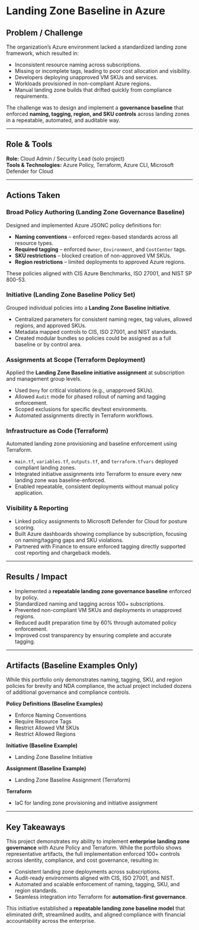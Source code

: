 # Landing Zone Baseline in Azure

## Problem / Challenge

The organization’s Azure environment lacked a standardized landing zone framework, which resulted in:

* Inconsistent resource naming across subscriptions.
* Missing or incomplete tags, leading to poor cost allocation and visibility.
* Developers deploying unapproved VM SKUs and services.
* Workloads provisioned in non-compliant Azure regions.
* Manual landing zone builds that drifted quickly from compliance requirements.

The challenge was to design and implement a **governance baseline** that enforced **naming, tagging, region, and SKU controls** across landing zones in a repeatable, automated, and auditable way.

---

## Role & Tools

**Role:** Cloud Admin / Security Lead (solo project)  
**Tools & Technologies:** Azure Policy, Terraform, Azure CLI, Microsoft Defender for Cloud

---

## Actions Taken

### Broad Policy Authoring (Landing Zone Governance Baseline)

Designed and implemented Azure JSONC policy definitions for:

* **Naming conventions** – enforced regex-based standards across all resource types.
* **Required tagging** – enforced `Owner`, `Environment`, and `CostCenter` tags.
* **SKU restrictions** – blocked creation of non-approved VM SKUs.
* **Region restrictions** – limited deployments to approved Azure regions.

These policies aligned with CIS Azure Benchmarks, ISO 27001, and NIST SP 800-53.

### Initiative (Landing Zone Baseline Policy Set)

Grouped individual policies into a **Landing Zone Baseline initiative**.

* Centralized parameters for consistent naming regex, tag values, allowed regions, and approved SKUs.
* Metadata mapped controls to CIS, ISO 27001, and NIST standards.
* Created modular bundles so policies could be assigned as a full baseline or by control area.

### Assignments at Scope (Terraform Deployment)

Applied the **Landing Zone Baseline initiative assignment** at subscription and management group levels.

* Used `Deny` for critical violations (e.g., unapproved SKUs).
* Allowed `Audit` mode for phased rollout of naming and tagging enforcement.
* Scoped exclusions for specific dev/test environments.
* Automated assignments directly in Terraform workflows.

### Infrastructure as Code (Terraform)

Automated landing zone provisioning and baseline enforcement using Terraform.

* `main.tf`, `variables.tf`, `outputs.tf`, and `terraform.tfvars` deployed compliant landing zones.
* Integrated initiative assignments into Terraform to ensure every new landing zone was baseline-enforced.
* Enabled repeatable, consistent deployments without manual policy application.

### Visibility & Reporting

* Linked policy assignments to Microsoft Defender for Cloud for posture scoring.
* Built Azure dashboards showing compliance by subscription, focusing on naming/tagging gaps and SKU violations.
* Partnered with Finance to ensure enforced tagging directly supported cost reporting and chargeback models.

---

## Results / Impact

* Implemented a **repeatable landing zone governance baseline** enforced by policy.
* Standardized naming and tagging across 100+ subscriptions.
* Prevented non-compliant VM SKUs and deployments in unapproved regions.
* Reduced audit preparation time by 60% through automated policy enforcement.
* Improved cost transparency by ensuring complete and accurate tagging.

---

## Artifacts (Baseline Examples Only)

While this portfolio only demonstrates naming, tagging, SKU, and region policies for brevity and NDA compliance, the actual project included dozens of additional governance and compliance controls.

**Policy Definitions (Baseline Examples)**

* Enforce Naming Conventions
* Require Resource Tags
* Restrict Allowed VM SKUs
* Restrict Allowed Regions

**Initiative (Baseline Example)**

* Landing Zone Baseline Initiative

**Assignment (Baseline Example)**

* Landing Zone Baseline Assignment (Terraform)

**Terraform**

* IaC for landing zone provisioning and initiative assignment

---

## Key Takeaways

This project demonstrates my ability to implement **enterprise landing zone governance** with Azure Policy and Terraform. While the portfolio shows representative artifacts, the full implementation enforced 100+ controls across identity, compliance, and cost governance, resulting in:

* Consistent landing zone deployments across subscriptions.
* Audit-ready environments aligned with CIS, ISO 27001, and NIST.
* Automated and scalable enforcement of naming, tagging, SKU, and region standards.
* Seamless integration into Terraform for **automation-first governance**.

This initiative established a **repeatable landing zone baseline model** that eliminated drift, streamlined audits, and aligned compliance with financial accountability across the enterprise.
